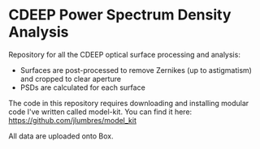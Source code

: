 # CDEEP Power Spectrum Density Analysis

Repository for all the CDEEP optical surface processing and analysis:
- Surfaces are post-processed to remove Zernikes (up to astigmatism) and cropped to clear aperture
- PSDs are calculated for each surface

The code in this repository requires downloading and installing modular code I've written called model-kit. You can find it here: https://github.com/jlumbres/model_kit

All data are uploaded onto Box. 

